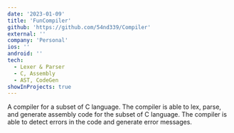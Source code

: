 ```yaml
---
date: '2023-01-09'
title: 'FunCompiler'
github: 'https://github.com/54nd339/Compiler'
external: ''
company: 'Personal'
ios: ''
android: ''
tech:
  - Lexer & Parser
  - C, Assembly
  - AST, CodeGen
showInProjects: true
---
```


A compiler for a subset of C language. The compiler is able to lex, parse, and generate assembly code for the subset of C language. The compiler is able to detect errors in the code and generate error messages.